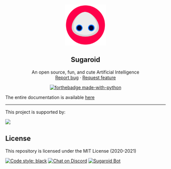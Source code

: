 <p align="center">
    <img src="./sugaroid/gui/ui/sugaroid.png" alt="Logo" width=128 height=128>

<h2 align="center">Sugaroid</h2>

  <p align="center">
    An open source, fun, and cute Artificial Intelligence
    <br>
    <a href="https://github.com/sugaroidbot/sugaroid/issues/new">Report bug</a>
    ·
    <a href="https://github.com/sugaroidbot/sugaroid/issues/new">Request feature</a>
  </p>
</p>

<div align="center">

[![forthebadge made-with-python](http://ForTheBadge.com/images/badges/made-with-python.svg)](https://python.org/)

</div>

The entire documentation is available [here](https://g.sugaroid.srev.in/docs/introduction/introduction.html)



-----

<p>This project is supported by:</p>
<p>
  <a href="https://www.digitalocean.com/">
    <img src="https://opensource.nyc3.cdn.digitaloceanspaces.com/attribution/assets/SVG/DO_Logo_horizontal_blue.svg" width="201px">
  </a>
</p>

## License
This repository is licensed under the MIT License (2020-2021)


[![Code style: black](https://img.shields.io/badge/code%20style-black-000000.svg)](https://github.com/psf/black)
[![Chat on Discord](https://img.shields.io/discord/801396971138580540?color=7281da&label=Chat%20on%20Discord&logo=discord&logoColor=white)](https://discord.gg/EWaYYYjgJw)
[![Sugaroid Bot](https://img.shields.io/badge/sugaroid-core-%23f70049)](https://github.com/sugaroidbot/sugaroid)

